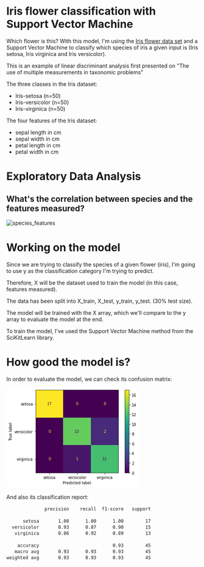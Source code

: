 # Iris flower classification with Support Vector Machine

Which flower is this? With this model, I'm using the [Iris flower data set](https://en.wikipedia.org/wiki/Iris_flower_data_set) and a Support Vector Machine to classify which species of iris a given input is (Iris setosa, Iris virginica and Iris versicolor).

This is an example of linear discriminant analysis first presented on "The use of multiple measurements in taxonomic problems"

The three classes in the Iris dataset:
- Iris-setosa (n=50)
- Iris-versicolor (n=50)
- Iris-virginica (n=50)

The four features of the Iris dataset:
- sepal length in cm
- sepal width in cm
- petal length in cm
- petal width in cm

# Exploratory Data Analysis

## What's the correlation between species and the features measured?

![species_features](./speacies_features.png)

# Working on the model

Since we are trying to classify the species of a given flower (iris), I'm going to use y as the classification category I'm trying to predict.

Therefore, X will be the dataset used to train the model (in this case, features measured).

The data has been split into X_train, X_test, y_train, y_test. (30% test size).

The model will be trained with the X array, which we'll compare to the y array to evaluate the model at the end.

To train the model, I've used the Support Vector Machine method from the SciKitLearn library.


# How good the model is?
 
In order to evaluate the model, we can check its confusion matrix:

![confusion_matrix](./confusion_matrix.png)

And also its classification report:

```
              precision    recall  f1-score   support

      setosa       1.00      1.00      1.00        17
  versicolor       0.93      0.87      0.90        15
   virginica       0.86      0.92      0.89        13

    accuracy                           0.93        45
   macro avg       0.93      0.93      0.93        45
weighted avg       0.93      0.93      0.93        45
```


